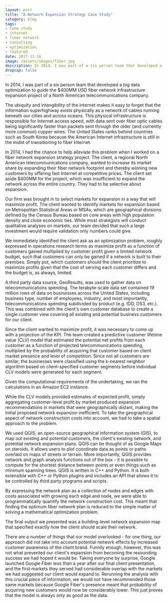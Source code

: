 ```yaml
---
layout: post
title: "A Network Expansion Strategy Case Study"
category: blog
tags: 
- case study 
- internet 
- fiber network 
- consulting 
- optimization 
- featured
date: 2017-11-16
image: /assets/images/fiber.jpg
description: In 2014, I was part of a six person team that developed a big data optimization to guide the $400MM USD fiber network infrastructure expansion project of a North American telecommunications company.
dropcap: false
---
```


In 2014, I was part of a six person team that developed a big data optimization to guide the $400MM USD fiber network infrastructure expansion project of a North American telecommunications company.

<!--break-->

The ubiquity and intangibility of the Internet makes it easy to forget that the information superhighway exists physically as a network of cables running beneath our cities and across oceans. This physical infrastructure is responsible for Internet access speed, with data sent over fiber optic cables being significantly faster than packets sent through the older (and currently more common) copper wires. The United States ranks behind countries such as South Korea because the American Internet infrastructure is still in the midst of transitioning to fiber Internet.

In 2014, I had the chance to help alleviate this problem when I worked on a fiber network expansion strategy project. The client, a regional North American telecommunications company, wanted to increase its market share by expanding their fiber network footprint and thereby winning new customers by offering fast Internet at competitive prices. The client set aside $400MM for the project, which was insufficient to expand the network across the entire country. They had to be selective about expansion.

Our firm was brought in to select markets for expansion in a way that will maximize profit. The client wanted to identify markets for expansion based on Metropolitan Statistical Areas or MSAs, which are geographical divisions defined by the Census Bureau based on core areas with high population density and close economic ties. While most strategists will conduct qualitative analyses on markets, our team decided that such a large investment would require validation only numbers could give.

We immediately identified the client ask as an optimization problem, roughly expressed in operations research terms as maximize profit as a function of customers gained multiplied by customer profit given a limited network budget, such that customers can only be gained if a network is built to their premises. Simply put, which customers should the client prioritize to maximize profits given that the cost of serving each customer differs and the budget is, as always, limited.

A third party data source, GeoResults, was used to gather data on telecommunications spending. The terabyte-scale data set contained 19 million rows of data on businesses across the United States, including business type, number of employees, industry, and most importantly, telecommunications spending subdivided by product (e.g. IDD, DS3, etc.). This was combined with the client's own customer database to create a single customer view covering all existing and potential business customers for our client.

Since the client wanted to maximize profit, it was necessary to come up with a projection of the KPI. The team created a predictive customer lifetime value (CLV) model that estimated the potential net profits from each customer as a function of projected telecommunications spending, multiplied by the probability of acquiring that customer based on client market presence and level of competition. Since not all customers are similar, the businesses were classified using the k-nearest neighbor algorithm based on client-specified customer segments before individual CLV models were generated for each segment.

Given the computational requirements of the undertaking, we ran the calculations in an Amazon EC2 instance.

While the CLV models provided estimates of expected profit, simply aggregating customer-level profit by market produced expansion recommendations in markets that were geographically distant, making the initial proposed network expansion inefficient. To take the geographical aspect of network construction costs into account, we had to take a spatial approach to the problem.

We used QGIS, an open-source geographical information system (GIS), to map out existing and potential customers, the client's existing network, and potential network expansion plans. QGIS can be thought of as Google Maps on steroids. It allows users to plot coordinate data as points or paths overlaid on maps of streets or terrain. More importantly, QGIS provides network and graph analysis functions out of the box - it is possible to compute for the shortest distance between points or even things such as minimum spanning trees. QGIS is written in C++ and Python. It is both extensible with C++ or Python plugins and includes an API that allows it to be controlled by third party programs and scripts. 

By expressing the network plan as a collection of nodes and edges with costs associated with growing each edge and node, we were able to programmatically quantify the network construction cost. This meant that finding the optimum fiber network plan is reduced to the simple matter of solving a mathematical optimization problem.

The final output we presented was a building-level network expansion map that specified exactly how the client should scale their network. 

There are a number of things that our model overlooked - for one thing, our approach did not take into account potential network effects by increased customer awareness of the client brand. Funnily enough, however, this was not what prevented our client's expansion from becoming the resounding success we had hoped it would be. Taking everyone by surprise, Google launched Google Fiber less than a year after our final client presentation, and the first markets they served had considerable overlap with the markets we had suggested our client would expand to. Rerunning the analysis with this crucial piece of information, we would not have recommended those same markets because Google Fiber's presence meant that probability of acquiring new customers would now be considerably lower. This just proves that the model is always only as good as the data.
